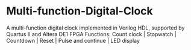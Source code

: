 # Multi-function-Digital-Clock
A multi-function digital clock implemented in Verilog HDL, supported by Quartus II and Altera DE1 FPGA
Functions: Count clock | Stopwatch | Countdown | Reset | Pulse and continue | LED display
